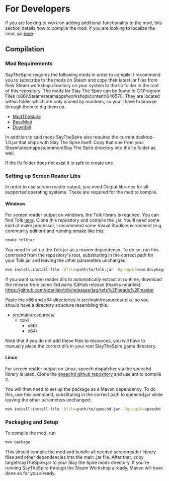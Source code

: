 # For Developers
If you are looking to work on adding additional functionality to the mod, this
section details how to compile the mod. if you are looking to localize the mod,
go [here](./localization.md).

## Compilation

### Mod Requirements
SayTheSpire requires the following mods in order to compile. I recommend you to subscribe to the mods on Steam and copy their latest jar files from their Steam workshop directory on your system to the lib folder in the root of this repository. The mods for Slay The Spire can be found in C:\Program Files (x86)\Steam\steamapps\workshop\content\646570. They are located within folder which are only named by numbers, so you'll have to browse through them to dig them up.

* [ModTheSpire](https://steamcommunity.com/sharedfiles/filedetails/?id=1605060445)
* [BaseMod](https://steamcommunity.com/workshop/filedetails/?id=1605833019)
* [Downfall](https://steamcommunity.com/sharedfiles/filedetails/?id=1610056683)

In addition to said mods SayTheSpire also requires the current desktop-1.0.jar that ships with Slay The Spire itself. Copy that one from your Steam\steamapps\common\Slay The Spire directory into the lib folder as well.

If the lib folder does not exist it is safe to create one.

### Setting up Screen Reader Libs
In order to use screen reader output, you need Output libraries for all
supported operating systems. These are required for the mod to compile.

#### Windows
For screen reader output on windows, the Tolk library is required. You can find
Tolk [here](https://github.com/dkager/tolk). Clone this repository and compile
the .jar. You'll need some kind of make processor, I recommend some Visual Studio environment (e.g. community edition) and running nmake like this:

```bash
nmake tolkjar
```

You need to set up the Tolk.jar as a maven dependency. To do so, run this
command from the repository's root, substituting in the correct path for your
Tolk.jar and leaving the other parameters unchanged:

```bash
mvn install:install-file -Dfile=path/to/Tolk.jar -DgroupId=com.davykager.tolk -DartifactId=Tolk -Dversion=unknown -Dpackaging=jar
```

If you want screen reader dlls to automatically extract at runtime, download the
release from some 3rd party GitHub release (thanks ndarilek): <https://github.com/ndarilek/tolk/releases/tag/refs%2Fheads%2Fmaster>

Paste the x86 and x64 directories in src/main/resources/tolk/, so you should have a directory
structure resembling this.

* src/main/resources/
    * tolk/
        * x86/
        * x64/

Note that if you do not add these files to resources, you will have to manually
place the correct dlls in your root SlayTheSpire game directory.

#### Linux
For screen reader output on Linux, speech dispatcher via the speechd library is used. Clone the [speechd github repository](https://github.com/brailcom/speechd-java) and use ant to compile it.

You will then need to set up the package as a Maven dependency. To do this, use this command, substituting in the correct path to speechd.jar while leaving the other parameters unchanged:

```bash
mvn install:install-file -Dfile=path/to/speechd.jar -DgroupId=speechd -DartifactId=speechd -Dversion=unknown -Dpackaging=jar
```

### Packaging and Setup
To compile the mod, run

```bash
mvn package
```

This should compile the mod and bundle all needed screenreader library files and other dependencies into the main .jar file. After that, copy target/sayTheSpire.jar to your Slay the Spire mods directory. If you're running SayTheSpire through the Steam Workshop already, Maven will have done so for you already.
